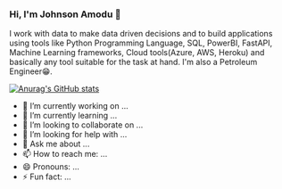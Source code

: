 ### Hi, I'm Johnson Amodu 👋


I work with data to make data driven decisions and to build applications using tools like Python Programming Language, SQL, PowerBI, FastAPI, Machine Learning frameworks, Cloud tools(Azure, AWS, Heroku) and basically any tool suitable for the task at hand. I'm also a Petroleum Engineer😁.

[![Anurag's GitHub stats](https://github-readme-stats.vercel.app/api?username=SolaJohnson)](https://github.com/anuraghazra/github-readme-stats)


- 🔭 I’m currently working on ...
- 🌱 I’m currently learning ...
- 👯 I’m looking to collaborate on ...
- 🤔 I’m looking for help with ...
- 💬 Ask me about ...
- 📫 How to reach me: ...
- 😄 Pronouns: ...
- ⚡ Fun fact: ...

